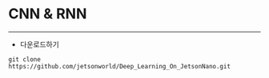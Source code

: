 # CNN & RNN 
***

* 다운로드하기
```
git clone https://github.com/jetsonworld/Deep_Learning_On_JetsonNano.git
```
